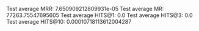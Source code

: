 Test average MRR: 7.650909212809931e-05
Test average MR: 77263.75547695605
Test average HITS@1: 0.0
Test average HITS@3: 0.0
Test average HITS@10: 0.00010718113612004287
